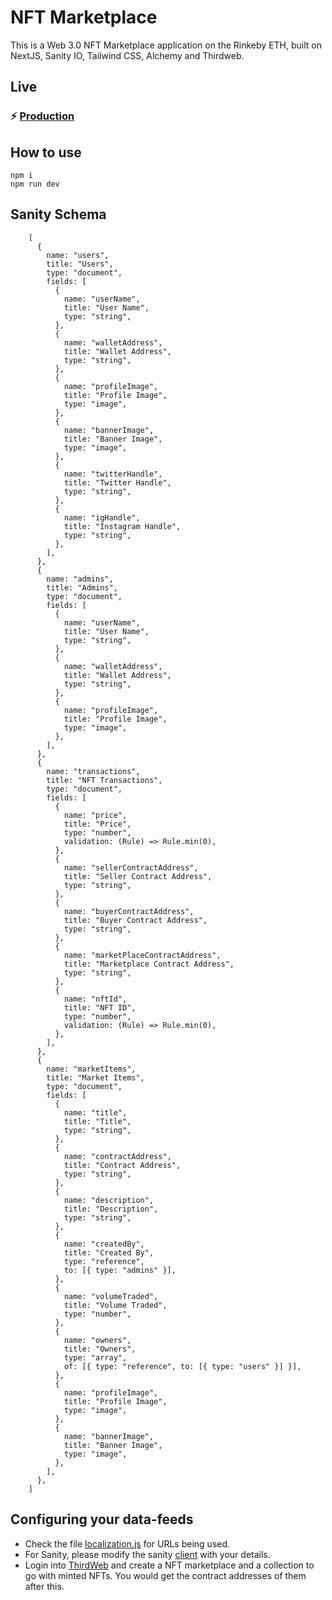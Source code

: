 # NFT Marketplace

This is a Web 3.0 NFT Marketplace application on the Rinkeby ETH, built on NextJS, Sanity IO, Tailwind CSS, Alchemy and Thirdweb.

## Live

### ⚡️ [Production](https://gbh-nft-marketplace.vercel.app/)

## How to use

```
npm i
npm run dev
```

## Sanity Schema

```
    [
      {
        name: "users",
        title: "Users",
        type: "document",
        fields: [
          {
            name: "userName",
            title: "User Name",
            type: "string",
          },
          {
            name: "walletAddress",
            title: "Wallet Address",
            type: "string",
          },
          {
            name: "profileImage",
            title: "Profile Image",
            type: "image",
          },
          {
            name: "bannerImage",
            title: "Banner Image",
            type: "image",
          },
          {
            name: "twitterHandle",
            title: "Twitter Handle",
            type: "string",
          },
          {
            name: "igHandle",
            title: "Instagram Handle",
            type: "string",
          },
        ],
      },
      {
        name: "admins",
        title: "Admins",
        type: "document",
        fields: [
          {
            name: "userName",
            title: "User Name",
            type: "string",
          },
          {
            name: "walletAddress",
            title: "Wallet Address",
            type: "string",
          },
          {
            name: "profileImage",
            title: "Profile Image",
            type: "image",
          },
        ],
      },
      {
        name: "transactions",
        title: "NFT Transactions",
        type: "document",
        fields: [
          {
            name: "price",
            title: "Price",
            type: "number",
            validation: (Rule) => Rule.min(0),
          },
          {
            name: "sellerContractAddress",
            title: "Seller Contract Address",
            type: "string",
          },
          {
            name: "buyerContractAddress",
            title: "Buyer Contract Address",
            type: "string",
          },
          {
            name: "marketPlaceContractAddress",
            title: "Marketplace Contract Address",
            type: "string",
          },
          {
            name: "nftId",
            title: "NFT ID",
            type: "number",
            validation: (Rule) => Rule.min(0),
          },
        ],
      },
      {
        name: "marketItems",
        title: "Market Items",
        type: "document",
        fields: [
          {
            name: "title",
            title: "Title",
            type: "string",
          },
          {
            name: "contractAddress",
            title: "Contract Address",
            type: "string",
          },
          {
            name: "description",
            title: "Description",
            type: "string",
          },
          {
            name: "createdBy",
            title: "Created By",
            type: "reference",
            to: [{ type: "admins" }],
          },
          {
            name: "volumeTraded",
            title: "Volume Traded",
            type: "number",
          },
          {
            name: "owners",
            title: "Owners",
            type: "array",
            of: [{ type: "reference", to: [{ type: "users" }] }],
          },
          {
            name: "profileImage",
            title: "Profile Image",
            type: "image",
          },
          {
            name: "bannerImage",
            title: "Banner Image",
            type: "image",
          },
        ],
      },
    ]
```

## Configuring your data-feeds

- Check the file [localization.js](/localization.js) for URLs being used.
- For Sanity, please modify the sanity [client](/lib/sanity-client.js) with your details.
- Login into [ThirdWeb](https://thirdweb.com/) and create a NFT marketplace and a collection to go with minted NFTs. You would get the contract addresses of them after this.
